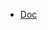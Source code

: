<!-- Dummy link so the dynamically generated submenu (from the headings) will be added below by docsify -->

- [Doc](/)
